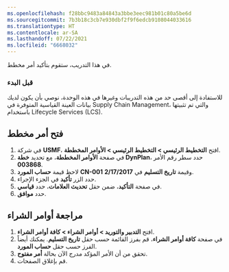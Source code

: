 ```yaml
---
ms.openlocfilehash: f28bbc9483a84843a3bbe3eec981b01c80a5be6d
ms.sourcegitcommit: 7b3b18c3cb7e930dbf2f9f6edcb9108044033616
ms.translationtype: HT
ms.contentlocale: ar-SA
ms.lasthandoff: 07/22/2021
ms.locfileid: "6668032"
---
```

في هذا التدريب، ستقوم بتأكيد أمر مخطط‬.

### <a name="before-you-begin"></a>قبل البدء

للاستفادة إلى أقصى حد من هذه التدريبات وغيرها في هذه الوحدة، نوصي بأن يكون لديك بيانات العينة القياسية المتوفرة في Supply Chain Management، والتي تم تثبيتها باستخدام Lifecycle Services‎‏ (LCS)‏‏‏‎.

## <a name="open-the-planned-order"></a>فتح أمر مخطط

1.  في شركة **USMF**، افتح **التخطيط الرئيسي > التخطيط الرئيسي > الأوامر المخططة**.
2.  في صفحة **الأوامر المخططة**، مع تحديد **خطة DynPlan**، حدد سطر رقم الأمر **003868**.
2.  لاحظ قيمة **حساب المورد** **CN-001** وقيمة **تاريخ التسليم** في **2/17/2017**.
3.  حدد الزر **تأكيد** في الجزء الإجراء.
4.  في صفحة **التأكيد**، ضمن حقل **تحديث العلامات**، حدد **قياسي**.
5.  حدد **موافق**.

## <a name="review-the-purchase-order"></a>مراجعة أوامر الشراء

1.  افتح **التدبير والتوريد > أوامر الشراء > كافة أوامر الشراء**.
2.  في صفحة **كافة أوامر الشراء**، قم بفرز القائمة حسب حقل **تاريخ التسليم**. يمكنك أيضاً الفرز حسب حقل **حساب المورد**. 
3.  تحقق من أن الأمر المؤكد مدرج الآن بحالة **أمر مفتوح**.
4.  قم بإغلاق الصفحات.
